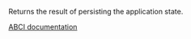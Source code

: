Returns the result of persisting the application state.

[ABCI documentation](https://docs.cometbft.com/v1/spec/abci/abci.html#commit)
